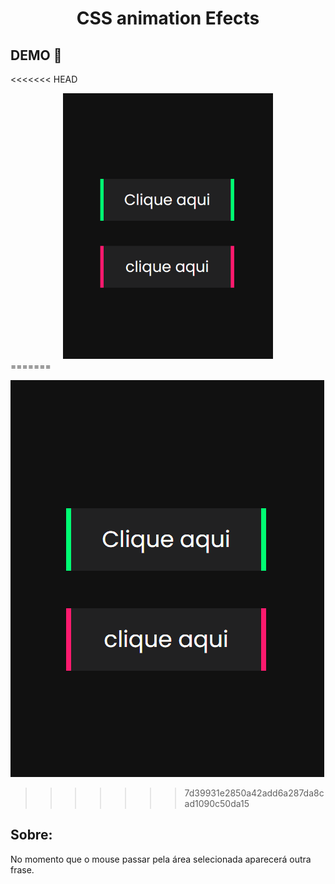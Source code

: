 <h1 style="text-align: center; font-weight: bold;"> CSS animation Efects</h1>

## DEMO 📸 <br>

<<<<<<< HEAD
<div align="center" >
  <img src="./imagens/mouseparado.gif" alt="animaçãoCSS" height="425">
</div>
=======

![Alt text](https://github.com/Milenagms/emCSS/blob/master/imagens/mouseparado.gif)
>>>>>>> 7d39931e2850a42add6a287da8cad1090c50da15

## Sobre:

No momento que o mouse passar pela área selecionada aparecerá outra frase.

